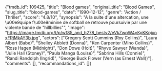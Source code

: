 {"tmdb_id": 109425, "title": "Blood games", "original_title": "Blood Games", "slug_title": "blood-games", "date": "1990-12-12", "genre": "Action / Thriller", "score": "4.8/10", "synopsis": "A la suite d'une altercation, une \u00e9quipe f\u00e9minine de softball se retrouve poursuivie par une violente bande de \"hillbillies\"", "image": "https://image.tmdb.org/t/p/w185_and_h278_bestv2/eVkZwqW4yKgKKpjxnxFRjMkAY3b.jpg", "actors": ["Gregory Scott Cummins (Roy Collins)", "Laura Albert (Babe)", "Shelley Abblett (Donna)", "Ken Carpenter (Mino Collins)", "Ross Hagen (Midnight)", "Don Dowe (Holt)", "Rhyve Sawyer (Wanda)", "Julie Hall (Stoney)", "Paula Manga (Louise)", "Sabrina Hills (Connie)", "Randi Randolph (Ingrid)", "George Buck Flower (Vern (as Ernest Wall))"], "comments": [], "recommandations_id": []}
